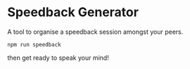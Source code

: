 # Speedback Generator

A tool to organise a speedback session amongst your peers.

`npm run speedback`

then get ready to speak your mind!
